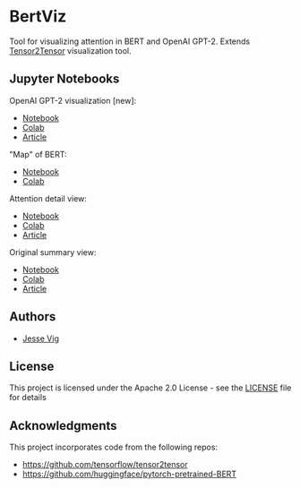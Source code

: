 # BertViz

Tool for visualizing attention in BERT and OpenAI GPT-2. Extends  [Tensor2Tensor](https://github.com/tensorflow/tensor2tensor/tree/master/tensor2tensor/visualization) visualization tool.

## Jupyter Notebooks

OpenAI GPT-2 visualization [new]:
 * [Notebook](https://github.com/jessevig/bertviz/blob/master/bertviz_map_gpt2.ipynb)
* [Colab](https://colab.research.google.com/drive/1RL5JYIUaVrSsyPDxyn6wBZn6W4JRnNoH)
* [Article](https://towardsdatascience.com/openai-gpt-2-understanding-language-generation-through-visualization-8252f683b2f8
)


"Map" of BERT:
 * [Notebook](https://github.com/jessevig/bertviz/blob/master/bertviz_map.ipynb)
* [Colab](https://colab.research.google.com/drive/1OmKa1PHPt5fzGmxstDObn5acUrdvjA_j)

Attention detail view:
* [Notebook](https://github.com/jessevig/bertviz/blob/master/bertviz_detail.ipynb) 
* [Colab](https://colab.research.google.com/drive/1Nlhh2vwlQdKleNMqpmLDBsAwrv_7NnrB)
* [Article](https://towardsdatascience.com/deconstructing-bert-part-2-visualizing-the-inner-workings-of-attention-60a16d86b5c1)

Original summary view:
* [Notebook](https://github.com/jessevig/bertviz/blob/master/bertviz_summary.ipynb)
* [Colab](https://colab.research.google.com/drive/1vlOJ1lhdujVjfH857hvYKIdKPTD9Kid8)
* [Article](https://towardsdatascience.com/deconstructing-bert-distilling-6-patterns-from-100-million-parameters-b49113672f77)

## Authors

* [Jesse Vig](https://github.com/jessevig)

## License

This project is licensed under the Apache 2.0 License - see the [LICENSE](LICENSE) file for details

## Acknowledgments

This project incorporates code from the following repos:
* https://github.com/tensorflow/tensor2tensor
* https://github.com/huggingface/pytorch-pretrained-BERT
